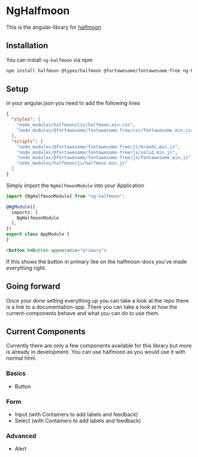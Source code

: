 # NgHalfmoon
This is the angular-library for [halfmoon](https://www.gethalfmoon.com/)

## Installation
You can install `ng-halfmoon` via npm
```bash
npm install halfmoon @types/halfmoon @fortawesome/fontawesome-free ng-halfmoon
```

## Setup
in your angular.json you need to add the following lines
```json
{
  "styles": [
    "node_modules/halfmoon/css/halfmoon.min.css",
    "node_modules/@fortawesome/fontawesome-free/css/fontawesome.min.css"
  ],
  "scripts": [
    "node_modules/@fortawesome/fontawesome-free/js/brands.min.js",
    "node_modules/@fortawesome/fontawesome-free/js/solid.min.js",
    "node_modules/@fortawesome/fontawesome-free/js/fontawesome.min.js",
    "node_modules/halfmoon/js/halfmoon.min.js"
  ]
}
```

Simply import the `NgHalfmoonModule` into your Application

```typescript
import {NgHalfmoonModule} from "ng-halfmoon";

@NgModule({
  imports: [
    NgHalfmoonModule
  ],
})
export class AppModule {
}
```
```html
<button hmButton appearance="primary">
```

If this shows the button in primary like on the halfmoon-docs you've made everything right.

## Going forward
Once your done setting everything up you can take a look at the repo there is a link to a documentation-app.
There you can take a look at how the current-components behave and what you can do to use them.

## Current Components
Currently there are only a few components available for this library but more is already in development.
You can use halfmoon as you would use it with normal html.

### Basics
* Button

### Form
* Input (with Containers to add labels and feedback)
* Select (with Containers to add labels and feedback)

### Advanced
* Alert
